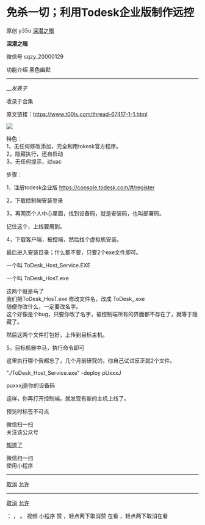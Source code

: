 #  免杀一切；利用Todesk企业版制作远控

原创 y35u  [ 深潜之眼 ](javascript:void\(0\);)

**深潜之眼** ![]()

微信号 sqzy_20000129

功能介绍 黑色幽默

____

___发表于_

收录于合集

原文链接：https://www.t00ls.com/thread-67417-1-1.html

![](https://gitee.com/fuli009/images/raw/master/public/20221108084335.png)

特色：  
1，无任何修改添加，完全利用tokesk官方程序。  
2，隐藏执行，还自启动  
3，无任何提示，过uac

步骤：

1，注册todesk企业版 https://console.todesk.com/#/register

2，下载控制端安装登录  
  
3，再网页个人中心里面，找到设备码，就是安装码，也叫部署码。  
  
记住这个，上线要用到。  
  
4，下载客户端，被控端，然后找个虚拟机安装。  

最后进入安装目录；什么都不要，只要2个exe文件即可。

一个叫 ToDesk_Host_Service.EXE

一个叫 ToDesk_HosT.exe

这两个就是马了  
我们把ToDesk_HosT.exe 修改文件名，改成  ToDesk_.exe  
随便你改什么，一定要改名字。  
这个好像是个bug，只要你改了名字，被控制端所有的界面都不存在了，就等于隐藏了。  
  
然后这两个文件打包好，上传到目标主机。  
  
5，目标机器中马，执行命令即可  
  
这里执行哪个我都忘了，几个月前研究的，你自己试试反正就2个文件。  
  
"./ToDesk_Host_Service.exe" -deploy pUxxxJ

  

puxxxj是你的设备码

这样，你再打开控制端，就发现有新的主机上线了。

预览时标签不可点

微信扫一扫  
关注该公众号

[知道了](javascript:;)

微信扫一扫  
使用小程序

****

[取消](javascript:void\(0\);) [允许](javascript:void\(0\);)

****

[取消](javascript:void\(0\);) [允许](javascript:void\(0\);)

： ， 。   视频 小程序 赞 ，轻点两下取消赞 在看 ，轻点两下取消在看

